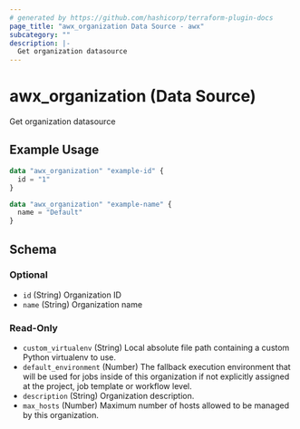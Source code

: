 ```yaml
---
# generated by https://github.com/hashicorp/terraform-plugin-docs
page_title: "awx_organization Data Source - awx"
subcategory: ""
description: |-
  Get organization datasource
---
```


# awx_organization (Data Source)

Get organization datasource

## Example Usage

```terraform
data "awx_organization" "example-id" {
  id = "1"
}

data "awx_organization" "example-name" {
  name = "Default"
}
```

<!-- schema generated by tfplugindocs -->
## Schema

### Optional

- `id` (String) Organization ID
- `name` (String) Organization name

### Read-Only

- `custom_virtualenv` (String) Local absolute file path containing a custom Python virtualenv to use.
- `default_environment` (Number) The fallback execution environment that will be used for jobs inside of this organization if not explicitly assigned at the project, job template or workflow level.
- `description` (String) Organization description.
- `max_hosts` (Number) Maximum number of hosts allowed to be managed by this organization.
